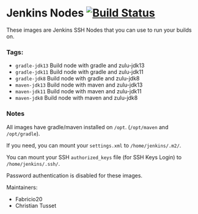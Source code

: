 # Jenkins Nodes [![Build Status](https://travis-ci.com/Fabricio20/Jenkins-Nodes.svg?branch=master)](https://travis-ci.com/Fabricio20/Jenkins-Nodes)

These images are Jenkins SSH Nodes that you can use to run your builds on.

### Tags:

- `gradle-jdk13` Build node with gradle and zulu-jdk13
- `gradle-jdk11` Build node with gradle and zulu-jdk11
- `gradle-jdk8` Build node with gradle and zulu-jdk8
- `maven-jdk13` Build node with maven and zulu-jdk13
- `maven-jdk11` Build node with maven and zulu-jdk11
- `maven-jdk8` Build node with maven and zulu-jdk8

### Notes

All images have gradle/maven installed on `/opt`. (`/opt/maven` and `/opt/gradle`).

If you need, you can mount your `settings.xml` to `/home/jenkins/.m2/`.

You can mount your SSH `authorized_keys` file (for SSH Keys Login) to `/home/jenkins/.ssh/`.

Password authentication is disabled for these images.

Maintainers:
- Fabricio20
- Christian Tusset

